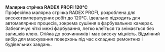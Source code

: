 **Малярна стрічка RADEX PROFI 120°C**  
Професійна малярна стрічка RADEX PROFI, розроблена для високотемпературних робіт до 120°C. Ідеально підходить для автомалярних процесів, зокрема сушіння в фарбувальних камерах. Забезпечує чіткі межі фарбування, легко клеїться та знімається без залишків клею. Стійка до розчинників і має високу міцність. Відмінний вибір для маскування поверхонь під час складних ремонтних і будівельних завдань.